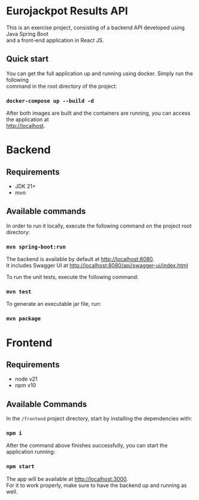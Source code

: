# Eurojackpot Results API

This is an exercise project, consisting of a backend API developed using Java Spring Boot \
and a front-end application in React JS.

## Quick start

You can get the full application up and running using docker. Simply run the following \
command in the root directory of the project:

### `docker-compose up --build -d`

After both images are built and the containers are running, you can access the application at \
[http://localhost](http://localhost).

# Backend

## Requirements

+ JDK 21+
+ mvn

## Available commands

In order to run it locally, execute the following command on the project root directory:

### `mvn spring-boot:run`

The backend is available by default at [http://localhost:8080](http://localhost:8080).\
It includes Swagger UI
at [http://localhost:8080/api/swagger-ui/index.html](http://localhost:8080/api/swagger-ui/index.html)

To run the unit tests, execute the following command:

### `mvn test`

To generate an executable jar file, run:

### `mvn package`

# Frontend

## Requirements

+ node v21
+ npm v10

## Available Commands

In the `/frontend` project directory, start by installing the dependencies with:

### `npm i`

After the command above finishes successfully, you can start the application running:

### `npm start`

The app will be available at [http://localhost:3000](http://localhost:3000).\
For it to work properly, make sure to have the backend up and running as well.

